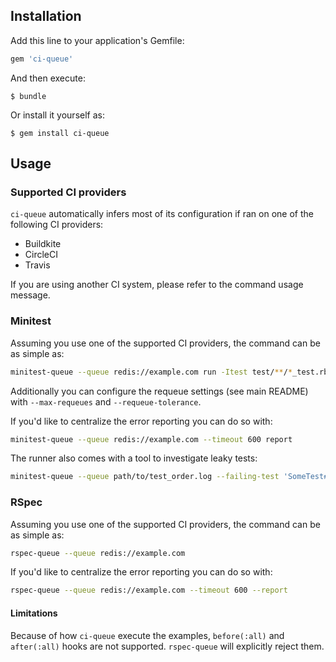 ## Installation

Add this line to your application's Gemfile:

```ruby
gem 'ci-queue'
```

And then execute:

    $ bundle

Or install it yourself as:

    $ gem install ci-queue

## Usage

### Supported CI providers

`ci-queue` automatically infers most of its configuration if ran on one of the following CI providers:

  - Buildkite
  - CircleCI
  - Travis

If you are using another CI system, please refer to the command usage message.

### Minitest

Assuming you use one of the supported CI providers, the command can be as simple as:

```bash
minitest-queue --queue redis://example.com run -Itest test/**/*_test.rb
```

Additionally you can configure the requeue settings (see main README) with `--max-requeues` and `--requeue-tolerance`.


If you'd like to centralize the error reporting you can do so with:

```bash
minitest-queue --queue redis://example.com --timeout 600 report
```

The runner also comes with a tool to investigate leaky tests:

```bash
minitest-queue --queue path/to/test_order.log --failing-test 'SomeTest#test_something' bisect -Itest test/**/*_test.rb
```

### RSpec

Assuming you use one of the supported CI providers, the command can be as simple as:

```bash
rspec-queue --queue redis://example.com
```

If you'd like to centralize the error reporting you can do so with:

```bash
rspec-queue --queue redis://example.com --timeout 600 --report
```

#### Limitations

Because of how `ci-queue` execute the examples, `before(:all)` and `after(:all)` hooks are not supported. `rspec-queue` will explicitly reject them.